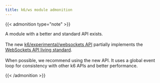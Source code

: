 ```yaml
---
title: k6/ws module admonition
---
```


{{< admonition type="note" >}}

A module with a better and standard API exists.
<br>
<br>
The new [k6/experimental/websockets API](/docs/k6/<K6_VERSION>/javascript-api/k6-experimental/websockets/) partially implements the [WebSockets API living standard](https://websockets.spec.whatwg.org/).
<br>
<br>
When possible, we recommend using the new API. It uses a global event loop for consistency with other k6 APIs and better performance.

{{< /admonition >}}

